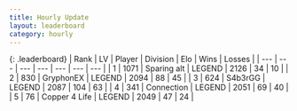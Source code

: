 ```yaml
---
title: Hourly Update
layout: leaderboard
category: hourly
---
```


{: .leaderboard}
| Rank | LV | Player | Division | Elo | Wins | Losses |
| --- | --- | --- | --- | --- | --- | --- |
| <span data-change="0">1</span> | 1071 | <span title="ID: 203132">Sparing alt</span> | LEGEND | <span data-change="0">2126</span> | <span data-change="0">34</span> | <span data-change="0">10</span> |
| <span data-change="0">2</span> | 830 | <span title="ID: 315148">GryphonEX</span> | LEGEND | <span data-change="0">2094</span> | <span data-change="0">88</span> | <span data-change="0">45</span> |
| <span data-change="0">3</span> | 624 | <span title="ID: 166888">S4b3rGG</span> | LEGEND | <span data-change="0">2087</span> | <span data-change="0">104</span> | <span data-change="0">63</span> |
| <span data-change="5">4</span> | 341 | <span title="ID: 539711">Connection</span> | LEGEND | <span data-change="16">2051</span> | <span data-change="2">69</span> | <span data-change="0">40</span> |
| <span data-change="-1">5</span> | 76 | <span title="ID: 572375">Copper 4 Life</span> | LEGEND | <span data-change="0">2049</span> | <span data-change="0">47</span> | <span data-change="0">24</span> |